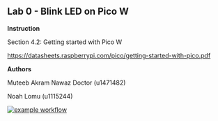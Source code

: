 ## Lab 0 - Blink LED on Pico W <br />


**Instruction**

Section 4.2: Getting started with Pico W

https://datasheets.raspberrypi.com/pico/getting-started-with-pico.pdf

**Authors**

Muteeb Akram Nawaz Doctor (u1471482)

Noah Lomu (u1115244)

[![example workflow](https://github.com/muteebakram/lab0/actions/workflows/main.yaml/badge.svg?branch=main>)](https://github.com/muteebakram/lab0/actions/workflows/main.yaml)
